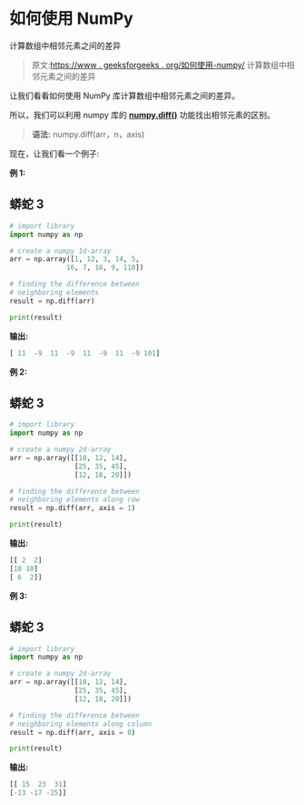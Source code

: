 # 如何使用 NumPy

计算数组中相邻元素之间的差异

> 原文:[https://www . geeksforgeeks . org/如何使用-numpy/](https://www.geeksforgeeks.org/how-to-calculate-the-difference-between-neighboring-elements-in-an-array-using-numpy/) 计算数组中相邻元素之间的差异

让我们看看如何使用 NumPy 库计算数组中相邻元素之间的差异。

所以，我们可以利用 numpy 库的 [**numpy.diff()**](https://www.geeksforgeeks.org/numpy-diff-in-python/) 功能找出相邻元素的区别。

> **语法:** numpy.diff(arr，n，axis)

现在，让我们看一个例子:

**例 1:**

## 蟒蛇 3

```py
# import library
import numpy as np

# create a numpy 1d-array
arr = np.array([1, 12, 3, 14, 5,
              16, 7, 18, 9, 110])

# finding the difference between
# neighboring elements
result = np.diff(arr)

print(result)
```

**输出:** 

```py
[ 11  -9  11  -9  11  -9  11  -9 101]
```

**例 2:**

## 蟒蛇 3

```py
# import library
import numpy as np

# create a numpy 2d-array
arr = np.array([[10, 12, 14], 
                [25, 35, 45],
                [12, 18, 20]])

# finding the difference between
# neighboring elements along row
result = np.diff(arr, axis = 1)

print(result)
```

**输出:**

```py
[[ 2  2]
[10 10]
[ 6  2]]
```

**例 3:**

## 蟒蛇 3

```py
# import library
import numpy as np

# create a numpy 2d-array
arr = np.array([[10, 12, 14], 
                [25, 35, 45],
                [12, 18, 20]])

# finding the difference between
# neighboring elements along column
result = np.diff(arr, axis = 0)

print(result)
```

**输出:**

```py
[[ 15  23  31]
[-13 -17 -25]]
```